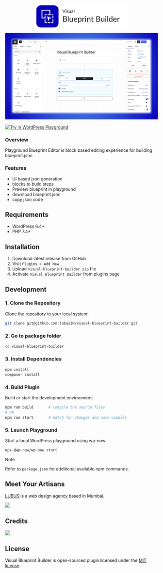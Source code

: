 <p align="center"><img width="300" src=".github/vbb-logo.svg"></p>

![Visual Blueprint Builder](.github/visual-blueprint-builder.jpg)

[![Try in WordPress Playground](https://img.shields.io/badge/Try%20in%20WordPress%20Playground-blue?style=for-the-badge)](https://playground.wordpress.net/?blueprint-url=https://raw.githubusercontent.com/lubusIN/visual-blueprint-builder/playground/_playground/blueprint-github.json)

### Overview
Playground Blueprint Editor is block based editing experience for building blueprint.json

### Features

- UI based json generation
- blocks to build steps
- Preview blueprint in playground 
- download blueprint.json
- copy json code

## Requirements

- WordPress 6.4+
- PHP 7.4+

## Installation

1. Download latest release from GitHub
2. Visit `Plugins > Add New`
3. Upload `visual-blueprint-builder.zip`  file
4. Activate `Visual Blueprint Builder` from plugins page

## Development

### 1. Clone the Repository
Clone the repository to your local system:

```bash
git clone git@github.com:lubusIN/visual-blueprint-builder.git 
```

### 2. Go to package folder

```bash
cd visual-blueprint-builder
```

### 3. Install Dependencies

```bash
npm install
composer install
```

### 4. Build Plugin
Build or start the development environment:

```bash
npm run build       # Compile the source files
# OR
npm run start       # Watch for changes and auto-compile
```

### 5. Launch Playground
Start a local WordPress playground using wp-now:

```bash
npx @wp-now/wp-now start
```
> [!NOTE]
> Refer to `package.json` for additional available npm commands.

## Meet Your Artisans

[LUBUS](http://lubus.in) is a web design agency based in Mumbai.

<img src="https://user-images.githubusercontent.com/1039236/40877801-3fa8ccf6-66a4-11e8-8f42-19ed4e883ce9.png" />

## Credits

<a href="https://github.com/lubusIN/visual-blueprint-builder/graphs/contributors">
  <img height="36px" src="https://contrib.rocks/image?repo=lubusIN/visual-blueprint-builder" />
</a>

## License

Visual Blueprint Builder is open-sourced plugin licensed under the [MIT license](LICENSE)
